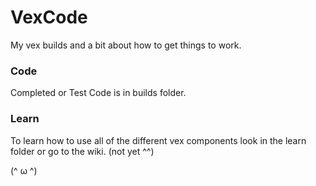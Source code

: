 # VexCode
My vex builds and a bit about how to get things to work.

### Code
Completed or Test Code is in builds folder.

### Learn
To learn how to use all of the different vex components look in the learn folder or go to the wiki. (not yet ^^)

(^ ω ^)

